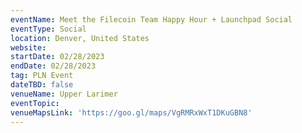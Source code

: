 ```yaml
---
eventName: Meet the Filecoin Team Happy Hour + Launchpad Social
eventType: Social
location: Denver, United States
website: 
startDate: 02/28/2023
endDate: 02/28/2023
tag: PLN Event
dateTBD: false
venueName: Upper Larimer
eventTopic:
venueMapsLink: 'https://goo.gl/maps/VgRMRxWxT1DKuGBN8'
---
```

